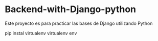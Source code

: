 # Backend-with-Django-python
Este proyecto es para practicar las bases de Django utilizando Python

pip instal virtualenv
virtualenv env
